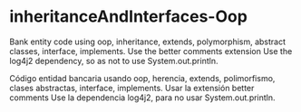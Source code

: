 # inheritanceAndInterfaces-Oop
Bank entity code using oop, inheritance, extends, polymorphism, abstract classes, interface, implements.
Use the better comments extension
Use the log4j2 dependency, so as not to use System.out.println.

Código  entidad bancaria usando oop, herencia, extends, polimorfismo, clases abstractas, interface, implements.
Usar la extensión better comments
Use la dependencia log4j2, para no usar System.out.println.
